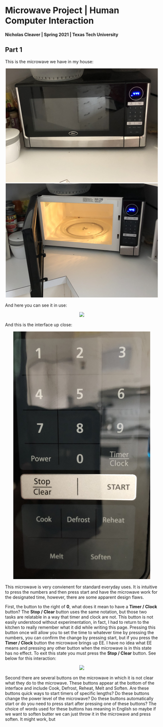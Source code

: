 # Microwave Project | Human Computer Interaction
#### Nicholas Cleaver | Spring 2021 | Texas Tech University


## Part 1
This is the microwave we have in my house:

<div style="text-align: center">
<img src="Microwave-full.jpg" width=500 >
<img src="Microwave-open.jpg" width=500>
</div>

And here you can see it in use:

<div style="text-align: center">
<img src="Microwave-in-use.gif" width=650>
</div>

And this is the interface up close:

<div style="text-align: center">
<img src="Microwave-interface.jpg" width=450>
</div>

This microwave is very convienent for standard everyday uses. It is intuitive to press the numbers and then press start and have the microwave work for the designated time, however, there are some apparent design flaws.

First, the button  to the right of **0**, what does it mean to have a **Timer / Clock** button? The **Stop / Clear** button uses the same notation, but those two tasks are relatable in a way that timer and clock are not. This button is not easily understood without experimentation, in fact, I had to return to the kitchen to really remember what it did while writing this page. Pressing this button once will allow you to set the time to whatever time by pressing the numbers, you can confirm the change by pressing start, but if you press the **Timer / Clock** button the microwave brings up EE. I have no idea what EE means and pressing any other button when the microwave is in this state has no effect. To exit this state you must press the **Stop / Clear** button. See below for this interaction:

<div style="text-align: center">
<img src="Microwave-ee.gif" width=450>
</div>

Second there are several buttons on the microwave in which it is not clear what they do to the microwave. These buttons appear at the bottom of the interface and include Cook, Defrost, Reheat, Melt and Soften. Are these buttons quick ways to start timers of specific lengths? Do these buttons change the power level of the microwave? Do these buttons automatically start or do you need to press start after pressing one of these buttons? The choice of words used for these buttons has meaning in English so maybe if we want to soften butter we can just throw it in the microwave and press soften. It might work, but 
